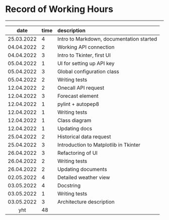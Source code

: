 # Record of Working Hours
---
| date          | time | description                |
| :----:        |:-----| :-----                     |
| 25.03.2022    | 4    | Intro to Markdown, documentation started |
| 04.04.2022    | 2    | Working API connection |
| 04.04.2022    | 3    | Intro to Tkinter, first UI |
| 05.04.2022    | 1    | UI for setting up API key |
| 05.04.2022    | 3    | Global configuration class |
| 05.04.2022    | 2    | Writing tests |
| 12.04.2022    | 2    | Onecall API request |
| 12.04.2022    | 3    | Forecast element |
| 12.04.2022    | 1    | pylint + autopep8 |
| 12.04.2022    | 1    | Writing tests |
| 12.04.2022    | 1    | Class diagram |
| 12.04.2022    | 1    | Updating docs |
| 25.04.2022    | 2    | Historical data request |
| 25.04.2022    | 3    | Introduction to Matplotlib in Tkinter |
| 26.04.2022    | 3    | Refactoring of UI |
| 26.04.2022    | 2    | Writing tests |
| 26.04.2022    | 2    | Updating documents |
| 02.05.2022    | 4    | Detailed weather view |
| 03.05.2022    | 4    | Docstring |
| 03.05.2022    | 1    | Writing tests |
| 03.05.2022    | 3    | Architecture description |
| yht           | 48   | | 